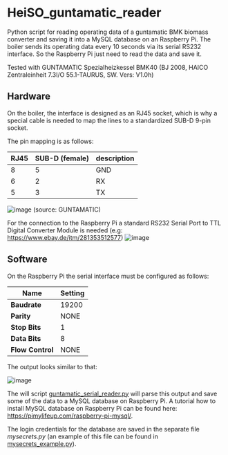 # HeiSO_guntamatic_reader

Python script for reading operating data of a guntamatic BMK biomass converter and saving it into a MySQL database on an Raspberry Pi.
The boiler sends its operating data every 10 seconds via its serial RS232 interface. So the Raspberry Pi just need to read the data and save it.

Tested with GUNTAMATIC Spezialheizkessel BMK40 (BJ 2008, HAICO Zentraleinheit 7.3I/O 55.1-TAURUS, SW. Vers: V1.0h)



## Hardware

On the boiler, the interface is designed as an RJ45 socket, which is why a special cable is needed to map the lines to a standardized SUB-D 9-pin socket.

The pin mapping is as follows:

|RJ45   | SUB-D (female)  |description   |
|---|---|---|
|8   |5   |GND   |
|6   |2   |RX   |
|5   |3   |TX   |

![image](https://user-images.githubusercontent.com/36072504/157071015-22a067dd-5bea-4661-a558-8260ffe9c703.png) (source: GUNTAMATIC)


For the connection to the Raspberry Pi a standard RS232 Serial Port to TTL Digital Converter Module is needed (e.g: https://www.ebay.de/itm/281353512577) 
![image](https://user-images.githubusercontent.com/36072504/157070491-f4058956-79ce-4551-a098-801203999cd3.png)

## Software

On the Raspberry Pi the serial interface must be configured as follows:

|Name|Setting|
|---|---|
|**Baudrate**	|19200|
|**Parity**	|NONE|
|**Stop Bits**	|1|
|**Data Bits**	|8|
|**Flow Control**	|NONE|

The output looks similar to that:

![image](https://user-images.githubusercontent.com/36072504/157072256-863d018d-4665-4a5d-95df-6bd5ecb0086e.png)

The will script [guntamatic_serial_reader.py](https://github.com/techniccontroller/HeiSO_guntamatic_reader/blob/main/guntamatic_serial_reader.py) will parse this output and save some of the data to a MySQL database on Raspberry Pi. A tutorial how to install MySQL database on Raspberry Pi can be found here: https://pimylifeup.com/raspberry-pi-mysql/. 

The login credentials for the database are saved in the separate file *mysecrets.py* (an example of this file can be found in [mysecrets_example.py](https://github.com/techniccontroller/HeiSO_guntamatic_reader/blob/main/mysecrets_example.py)).

